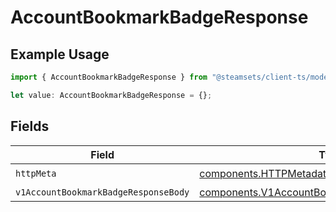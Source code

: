 # AccountBookmarkBadgeResponse

## Example Usage

```typescript
import { AccountBookmarkBadgeResponse } from "@steamsets/client-ts/models/operations";

let value: AccountBookmarkBadgeResponse = {};
```

## Fields

| Field                                                                                                          | Type                                                                                                           | Required                                                                                                       | Description                                                                                                    |
| -------------------------------------------------------------------------------------------------------------- | -------------------------------------------------------------------------------------------------------------- | -------------------------------------------------------------------------------------------------------------- | -------------------------------------------------------------------------------------------------------------- |
| `httpMeta`                                                                                                     | [components.HTTPMetadata](../../models/components/httpmetadata.md)                                             | :heavy_check_mark:                                                                                             | N/A                                                                                                            |
| `v1AccountBookmarkBadgeResponseBody`                                                                           | [components.V1AccountBookmarkBadgeResponseBody](../../models/components/v1accountbookmarkbadgeresponsebody.md) | :heavy_minus_sign:                                                                                             | OK                                                                                                             |